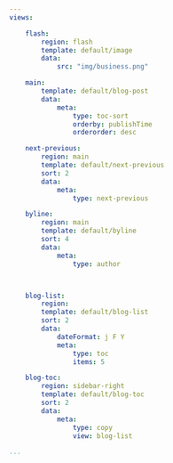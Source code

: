 ```yaml
---
views:

    flash:
        region: flash
        template: default/image
        data:
            src: "img/business.png"

    main:
        template: default/blog-post
        data:
            meta:
                type: toc-sort
                orderby: publishTime
                orderorder: desc

    next-previous:
        region: main
        template: default/next-previous
        sort: 2
        data:
            meta:
                type: next-previous

    byline:
        region: main
        template: default/byline
        sort: 4
        data:
            meta:
                type: author



    blog-list:
        region:
        template: default/blog-list
        sort: 2
        data:
            dateFormat: j F Y
            meta:
                type: toc
                items: 5

    blog-toc:
        region: sidebar-right
        template: default/blog-toc
        sort: 2
        data:
            meta:
                type: copy
                view: blog-list

...
```

